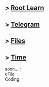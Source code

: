 ## > [Root Learn](/Root.md)
## > [Telegram](/Telegram.md)
## > [Files](/Files.md)
## > [Time](/Time.md)

soon... :<br>
cFile<br>
Coding
